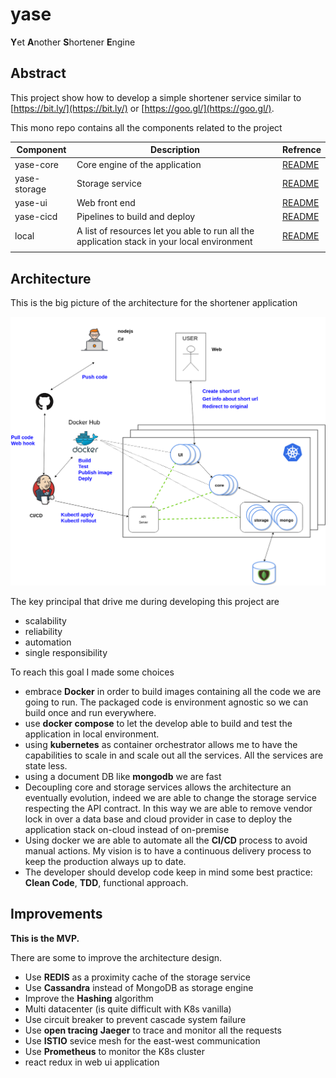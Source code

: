 # yase
**Y**et **A**nother **S**hortener **E**ngine



## Abstract

This project show how to develop a simple shortener service similar to [https://bit.ly/](https://bit.ly/) or [https://goo.gl/](https://goo.gl/).

This mono repo contains all the components related to the project

| Component    | Description                                                  | Refrence                         |
| ------------ | ------------------------------------------------------------ | -------------------------------- |
| yase-core    | Core engine of the application                               | [README](./docs/yase-core.md)    |
| yase-storage | Storage service                                              | [README](./docs/yase-storage.md) |
| yase-ui      | Web front end                                                | [README](./docs/yase-ui.md)      |
| yase-cicd    | Pipelines to build and deploy                                | [README](./docs/yase-cicd.md)    |
| local        | A list of resources let you able to run all the application stack in your local environment | [README](./docs/yase-local.md)   |
|              |                                                              |                                  |



## Architecture

This is the big picture of the architecture for the shortener application

![architecture](docs/architecture.png)



The key principal that drive me during developing this project are

- scalability
- reliability
- automation
- single responsibility



To reach this goal I made some choices

- embrace **Docker** in order to build images containing all the code we are going to run. The packaged code is environment agnostic so we can build once and run everywhere.
- use **docker compose** to let the develop able to build and test the application in local environment.
- using **kubernetes** as container orchestrator allows me to have the capabilities to scale in and scale out all the services. All the services are state less.
- using a document DB like **mongodb** we are fast
- Decoupling core and storage services allows the architecture an eventually evolution, indeed we are able to change the storage service respecting the API contract. In this way we are able to remove vendor lock in over a data base and cloud provider in case to deploy the application stack on-cloud instead of on-premise
- Using docker we are able to automate all the **CI/CD** process to avoid manual actions. My vision is to have a continuous delivery process to keep the production always up to date.
- The developer should develop code keep in mind some best practice: **Clean Code**, **TDD**, functional approach.



## Improvements

**This is the MVP.**

There are some  to improve the architecture design.

- Use **REDIS** as a proximity cache of the storage service
- Use **Cassandra** instead of MongoDB as storage engine
- Improve the **Hashing** algorithm
- Multi datacenter (is quite difficult with K8s vanilla)
- Use circuit breaker to prevent cascade system failure
- Use **open tracing** **Jaeger** to trace and monitor all the requests
- Use **ISTIO** sevice mesh for the east-west communication
- Use **Prometheus** to monitor the K8s cluster
- react redux in web ui application

